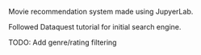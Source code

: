 Movie recommendation system made using JupyerLab.

Followed Dataquest tutorial for initial search engine.

TODO:
Add genre/rating filtering
